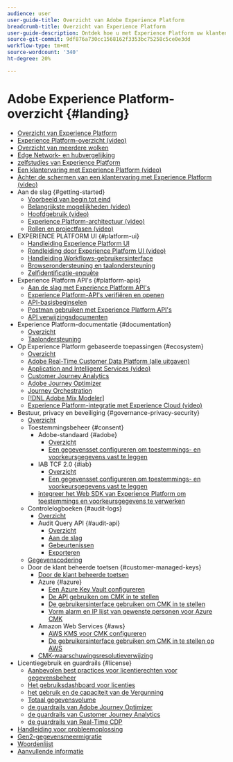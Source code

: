 ```yaml
---
audience: user
user-guide-title: Overzicht van Adobe Experience Platform
breadcrumb-title: Overzicht van Experience Platform
user-guide-description: Ontdek hoe u met Experience Platform uw klanten in real time persoonlijke ervaringen kunt bieden met handleidingen, documentatie en zelfstudies.
source-git-commit: 9df876a730cc1568162f3353bc75258c5ce0e3dd
workflow-type: tm+mt
source-wordcount: '340'
ht-degree: 20%

---
```



# Adobe Experience Platform-overzicht {#landing}

* [Overzicht van Experience Platform](home.md)
* [Experience Platform-overzicht (video)](video/platform-overview.md)
* [Overzicht van meerdere wolken](multi-cloud.md)
* [Edge Network- en hubvergelijking](./edge-and-hub-comparison.md)
* [ zelfstudies van Experience Platform ](https://experienceleague.adobe.com/docs/platform-learn/tutorials/overview.html?lang=nl-NL)
* [Een klantervaring met Experience Platform (video)](video/customer-experience.md)
* [Achter de schermen van een klantervaring met Experience Platform (video)](video/customer-experience-bts.md)
* Aan de slag {#getting-started}
   * [Voorbeeld van begin tot eind](end-to-end-tutorial.md)
   * [Belangrijkste mogelijkheden (video)](video/key-capabilities.md)
   * [Hoofdgebruik (video)](video/platform-use-cases.md)
   * [Experience Platform-architectuur (video)](video/platform-architecture.md)
   * [Rollen en projectfasen (video)](video/roles-project-phases.md)
* EXPERIENCE PLATFORM UI {#platform-ui}
   * [Handleiding Experience Platform UI](ui-guide.md)
   * [Rondleiding door Experience Platform UI (video)](video/platform-ui.md)
   * [Handleiding Workflows-gebruikersinterface](workflows.md)
   * [Browserondersteuning en taalondersteuning](browser-language-support.md)
   * [Zelfidentificatie-enquête](self-identification.md)
* Experience Platform API&#39;s {#platform-apis}
   * [Aan de slag met Experience Platform API&#39;s](api-guide.md)
   * [Experience Platform-API&#39;s verifiëren en openen](api-authentication.md)
   * [API-basisbeginselen](api-fundamentals.md)
   * [Postman gebruiken met Experience Platform API&#39;s](postman.md)
   * [ API verwijzingsdocumenten ](https://www.adobe.com/go/platform-api-reference-en)
* Experience Platform-documentatie {#documentation}
   * [Overzicht](documentation/overview.md)
   * [Taalondersteuning](documentation/language-support.md)
* Op Experience Platform gebaseerde toepassingen {#ecosystem}
   * [Overzicht](application-services.md)
   * [ Adobe Real-Time Customer Data Platform (alle uitgaven) ](https://experienceleague.adobe.com/docs/real-time-customer-data-platform.html?lang=nl-NL)
   * [Application and Intelligent Services (video)](video/application-intelligent-services.md)
   * [Customer Journey Analytics](https://experienceleague.adobe.com/docs/customer-journey-analytics.html?lang=nl-NL)
   * [Adobe Journey Optimizer](https://experienceleague.adobe.com/docs/journey-optimizer.html?lang=nl-NL)
   * [Journey Orchestration](https://experienceleague.adobe.com/docs/journey-orchestration.html?lang=nl-NL)
   * [[!DNL Adobe Mix Modeler]](https://experienceleague.adobe.com/docs/mix-modeler.html?lang=nl-NL)
   * [Experience Platform-integratie met Experience Cloud (video)](video/experience-cloud-integrations.md)
* Bestuur, privacy en beveiliging {#governance-privacy-security}
   * [Overzicht](./governance-privacy-security/overview.md)
   * Toestemmingsbeheer {#consent}
      * Adobe-standaard {#adobe}
         * [Overzicht](./governance-privacy-security/consent/adobe/overview.md)
         * [Een gegevensset configureren om toestemmings- en voorkeursgegevens vast te leggen](./governance-privacy-security/consent/adobe/dataset.md)
      * IAB TCF 2.0 {#iab}
         * [Overzicht](./governance-privacy-security/consent/iab/overview.md)
         * [Een gegevensset configureren om toestemmings- en voorkeursgegevens vast te leggen](./governance-privacy-security/consent/iab/dataset.md)
      * [ integreer het Web SDK van Experience Platform om toestemmings en voorkeursgegevens te verwerken ](./governance-privacy-security/consent/sdk.md)
   * Controlelogboeken {#audit-logs}
      * [Overzicht](./governance-privacy-security/audit-logs/overview.md)
      * Audit Query API {#audit-api}
         * [Overzicht](./governance-privacy-security/audit-logs/api/overview.md)
         * [Aan de slag](./governance-privacy-security/audit-logs/api/getting-started.md)
         * [Gebeurtenissen](./governance-privacy-security/audit-logs/api/events.md)
         * [Exporteren](./governance-privacy-security/audit-logs/api/export.md)
   * [Gegevenscodering](./governance-privacy-security/encryption.md)
   * Door de klant beheerde toetsen {#customer-managed-keys}
      * [Door de klant beheerde toetsen](./governance-privacy-security/customer-managed-keys/overview.md)
      * Azure {#azure}
         * [Een Azure Key Vault configureren](./governance-privacy-security/customer-managed-keys/azure/azure-key-vault-config.md)
         * [De API gebruiken om CMK in te stellen](./governance-privacy-security/customer-managed-keys/azure/api-set-up.md)
         * [De gebruikersinterface gebruiken om CMK in te stellen](./governance-privacy-security/customer-managed-keys/azure/ui-set-up.md)
         * [Vorm alarm en IP lijst van gewenste personen voor Azure CMK](./governance-privacy-security/customer-managed-keys/azure/alerts-and-ip-access.md)
      * Amazon Web Services {#aws}
         * [AWS KMS voor CMK configureren](./governance-privacy-security/customer-managed-keys/aws/configure-kms.md)
         * [De gebruikersinterface gebruiken om CMK in te stellen op AWS](./governance-privacy-security/customer-managed-keys/aws/ui-set-up.md)
      * [CMK-waarschuwingsresolutieverwijzing](./governance-privacy-security/customer-managed-keys/alert-resolution-reference.md)
* Licentiegebruik en guardrails {#license}
   * [Aanbevolen best practices voor licentierechten voor gegevensbeheer](./license-usage-and-guardrails/data-management-best-practices.md)
   * [Het gebruiksdashboard voor licenties](./license-usage-and-guardrails/license-usage-dashboard.md)
   * [ het gebruik en de capaciteit van de Vergunning ](./license-usage-and-guardrails/capacity.md)
   * [Totaal gegevensvolume](./license-usage-and-guardrails/total-data-volume.md)
   * [ de guardrails van Adobe Journey Optimizer ](https://experienceleague.adobe.com/docs/journey-optimizer/using/get-started/guardrails.html?lang=nl-NL)
   * [ de guardrails van Customer Journey Analytics ](https://experienceleague.adobe.com/docs/analytics-platform/using/cja-admin/guardrails.html?lang=nl-NL)
   * [ de guardrails van Real-Time CDP ](https://experienceleague.adobe.com/docs/experience-platform/rtcdp/guardrails/overview.html?lang=nl-NL)
* [Handleiding voor probleemoplossing](troubleshooting.md)
* [Gen2-gegevensmeermigratie](adls2-gen2-migration.md)
* [Woordenlijst](glossary.md)
* [Aanvullende informatie](https://experienceleague.adobe.com/nl/docs/experience-platform/release-notes/latest)
